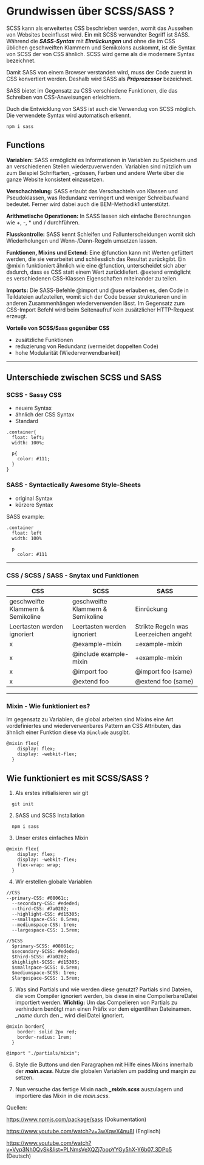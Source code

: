 # Grundwissen über SCSS/SASS ?

SCSS kann als erweitertes CSS beschrieben werden, womit das Aussehen von Websites beeinflusst wird. Ein mit SCSS verwandter Begriff ist SASS. Während die ***SASS-Syntax*** mit ***Einrückungen*** und ohne die im CSS üblichen geschweiften Klammern und Semikolons auskommt, ist die Syntax von SCSS der von CSS ähnlich. SCSS wird gerne als die modernere Syntax bezeichnet.

Damit SASS von einem Browser verstanden wird, muss der Code zuerst in CSS konvertiert werden. Deshalb wird SASS als ***Präprozessor*** bezeichnet.

SASS bietet im Gegensatz zu CSS verschiedene Funktionen, die das Schreiben von CSS-Anweisungen erleichtern.

Duch die Entwicklung von SASS ist auch die Verwendug von SCSS möglich. Die verwendete Syntax wird automatisch erkennt.
```
npm i sass
```

## Functions

**Variablen:** SASS ermöglicht es Informationen in Variablen zu Speichern und an verschiedenen Stellen wiederzuverwenden. Variablen sind nützlich um zum Beispiel Schriftarten, -grössen, Farben und andere Werte über die ganze Website konsistent einzusetzen.

**Verschachtelung:** SASS erlaubt das Verschachteln von Klassen und Pseudoklassen, was Redundanz verringert und weniger Schreibaufwand bedeutet. Ferner wird dabei auch die BEM-Methodik1 unterstützt.

**Arithmetische Operationen:** In SASS lassen sich einfache Berechnungen wie +, -, * und / durchführen.

**Flusskontrolle:** SASS kennt Schleifen und Fallunterscheidungen womit sich Wiederholungen und Wenn-/Dann-Regeln umsetzen lassen.

**Funktionen, Mixins und Extend:** Eine @function kann mit Werten gefüttert werden, die sie verarbeitet und schliesslich das Resultat zurückgibt. Ein @mixin funktioniert ähnlich wie eine @function, unterscheidet sich aber dadurch, dass es CSS statt einem Wert zurückliefert. @extend ermöglicht es verschiedenen CSS-Klassen Eigenschaften miteinander zu teilen.

**Imports:** Die SASS-Befehle @import und @use erlauben es, den Code in Teildateien aufzuteilen, womit sich der Code besser strukturieren und in anderen Zusammenhängen wiederverwenden lässt. Im Gegensatz zum CSS-Import Befehl wird beim Seitenaufruf kein zusätzlicher HTTP-Request erzeugt.

**Vorteile von SCSS/Sass gegenüber CSS**
- zusätzliche Funktionen
- reduzierung von Redundanz (vermeidet doppelten Code)
- hohe Modularität (Wiederverwendbarkeit)

---
## Unterschiede zwischen SCSS und SASS

### SCSS - Sassy CSS

- neuere Syntax
- ähnlich der CSS Syntax
- Standard

```
.container{
  float: left;
  width: 100%;

  p{
    color: #111;
  }
}
```

### SASS - Syntactically Awesome Style-Sheets

- original Syntax
- kürzere Syntax

SASS example:

```
.container
  float: left
  width: 100%

  p 
    color: #111
```

---

### CSS / SCSS / SASS - Snytax und Funktionen

| CSS | SCSS | SASS |
|---|---|---|
| geschweifte Klammern & Semikoline | geschweifte Klammern & Semikoline | Einrückung |
| Leertasten werden ignoriert | Leertasten werden ignoriert | Strikte Regeln was Leerzeichen angeht |
| x | @example-mixin | =example-mixin |
| x | @include example-mixin | +example-mixin |
| x | @import foo | @import foo (same) |
| x | @extend foo | @extend foo (same) |


---

### Mixin - Wie funktioniert es?

Im gegensatz zu Variablen, die global arbeiten sind Mixins eine Art vordefiniertes und wiederverwenbares Pattern an CSS Attributen, das ähnlich einer Funktion diese via ```@include``` ausgibt. 

```
@mixin flex{
    display: flex;
    display: -webkit-flex;
  }
```



## Wie funktioniert es mit SCSS/SASS ?

1. Als erstes initialisieren wir git

```
  git init
```

2. SASS und SCSS Installation
```
  npm i sass
```

3. Unser erstes einfaches Mixin

```
@mixin flex{
    display: flex;
    display: -webkit-flex;
    flex-wrap: wrap;
  }
```

4. Wir erstellen globale Variablen
```
//CSS
--primary-CSS: #08061c;
  --secondary-CSS: #ededed;
  --third-CSS: #7a0202;
  --highlight-CSS: #d15305;
  --smallspace-CSS: 0.5rem;
  --mediumspace-CSS: 1rem;
  --largespace-CSS: 1.5rem;

//SCSS
  $primary-SCSS: #08061c;
  $secondary-SCSS: #ededed;
  $third-SCSS: #7a0202;
  $highlight-SCSS: #d15305;
  $smallspace-SCSS: 0.5rem;
  $mediumspace-SCSS: 1rem;
  $largespace-SCSS: 1.5rem;
```
5. Was sind Partials und wie werden diese genutzt?
Partials sind Dateien, die vom Compiler ignoriert werden, bis diese in eine CompolierbareDatei importiert werden.
**Wichtig:** Um das Compelieren von Partials zu verhindern benötgt man einen Präfix vor dem eigentlihen Dateinamen. *_name* durch den *_* wird diei Datei ignoriert.


```
@mixin border{
    border: solid 2px red;
    border-radius: 1rem;
  }
```

```
@import "./partials/mixin";
```
6. Style die Buttons und den Paragraphen mit Hilfe eines Mixins innerhalb der ***main.scss***.
Nutze die globalen Variablen um padding und margin zu setzen.

7. Nun versuche das fertige Mixin nach ***_mixin.scss*** auszulagern und importiere das Mixin in die *main.scss*.



Quellen:

https://www.npmjs.com/package/sass (Dokumentation)

https://www.youtube.com/watch?v=3wXqwX4nu8I (Englisch)

https://www.youtube.com/watch?v=Vyp3Nh0QvSk&list=PLNmsVeXQZj7oopYYGy5hX-Y6b07_3DPp5 (Deutsch)
